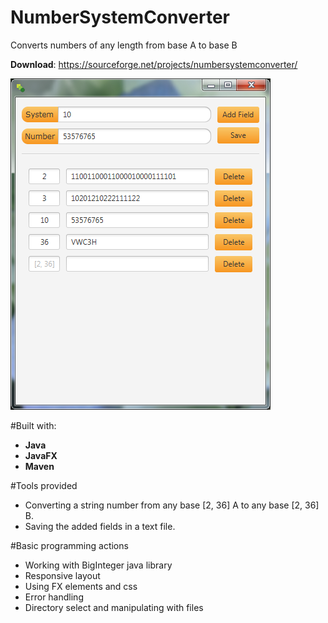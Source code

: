 # NumberSystemConverter
Converts numbers of any length from base A to base B

**Download**: https://sourceforge.net/projects/numbersystemconverter/

![Application Preview](https://github.com/CrazzyBeer/NumberSystemConverter/blob/master/src/main/resources/preview.png "Preview image")

#Built with:
* **Java**
* **JavaFX**
* **Maven**


#Tools provided
* Converting a string number from any base [2, 36] A to any base [2, 36] B.
* Saving the added fields in a text file.


#Basic programming actions
* Working with BigInteger java library
* Responsive layout
* Using FX elements and css
* Error handling
* Directory select and manipulating with files
